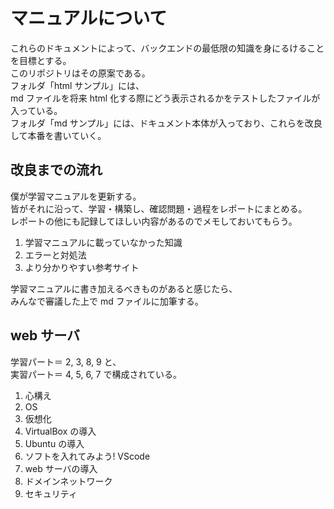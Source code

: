 # マニュアルについて

これらのドキュメントによって、バックエンドの最低限の知識を身にるけることを目標とする。  
このリポジトリはその原案である。  
フォルダ「html サンプル」には、  
md ファイルを将来 html 化する際にどう表示されるかをテストしたファイルが入っている。  
フォルダ「md サンプル」には、ドキュメント本体が入っており、これらを改良して本番を書いていく。

## 改良までの流れ

僕が学習マニュアルを更新する。  
皆がそれに沿って、学習・構築し、確認問題・過程をレポートにまとめる。  
レポートの他にも記録してほしい内容があるのでメモしておいてもらう。  

1. 学習マニュアルに載っていなかった知識
2. エラーと対処法
3. より分かりやすい参考サイト

学習マニュアルに書き加えるべきものがあると感じたら、  
みんなで審議した上で md ファイルに加筆する。

## web サーバ

学習パート＝ 2, 3, 8, 9 と、  
実習パート＝ 4, 5, 6, 7 で構成されている。

1. 心構え
2. OS
3. 仮想化
4. VirtualBox の導入
5. Ubuntu の導入
6. ソフトを入れてみよう! VScode
7. web サーバの導入
8. ドメインネットワーク
9. セキュリティ
